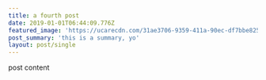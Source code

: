```yaml
---
title: a fourth post
date: 2019-01-01T06:44:09.776Z
featured_image: 'https://ucarecdn.com/31ae3706-9359-411a-90ec-df7bbe825d3c/'
post_summary: 'this is a summary, yo'
layout: post/single
---
```

post content
